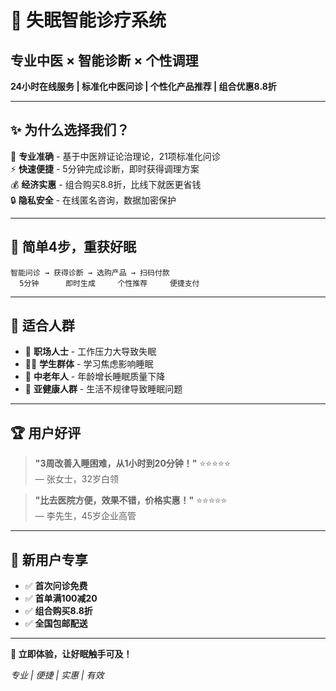 # 🌙 失眠智能诊疗系统

## 专业中医 × 智能诊断 × 个性调理

**24小时在线服务 | 标准化中医问诊 | 个性化产品推荐 | 组合优惠8.8折**

---

## ✨ 为什么选择我们？

🎯 **专业准确** - 基于中医辨证论治理论，21项标准化问诊  
⚡ **快速便捷** - 5分钟完成诊断，即时获得调理方案  
💰 **经济实惠** - 组合购买8.8折，比线下就医更省钱  
🔒 **隐私安全** - 在线匿名咨询，数据加密保护  

---

## 🚀 简单4步，重获好眠

```
智能问诊 → 获得诊断 → 选购产品 → 扫码付款
  5分钟      即时生成     个性推荐     便捷支付
```

---

## 👥 适合人群

- 💼 **职场人士** - 工作压力大导致失眠
- 👨‍🎓 **学生群体** - 学习焦虑影响睡眠  
- 👵 **中老年人** - 年龄增长睡眠质量下降
- 🏃 **亚健康人群** - 生活不规律导致睡眠问题

---

## 🏆 用户好评

> **"3周改善入睡困难，从1小时到20分钟！"** ⭐⭐⭐⭐⭐  
> — 张女士，32岁白领

> **"比去医院方便，效果不错，价格实惠！"** ⭐⭐⭐⭐⭐  
> — 李先生，45岁企业高管

---

## 🎁 新用户专享

- ✅ **首次问诊免费**
- ✅ **首单满100减20**  
- ✅ **组合购买8.8折**
- ✅ **全国包邮配送**

---

**🌟 立即体验，让好眠触手可及！**

*专业 | 便捷 | 实惠 | 有效*
